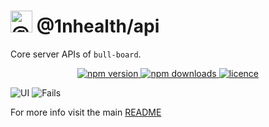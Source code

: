# <img alt="@1nhealth" src="https://raw.githubusercontent.com/felixmosh/bull-board/master/packages/ui/src/static/images/logo.svg" width="35px" /> @1nhealth/api 

Core server APIs of `bull-board`.

<p align="center">
  <a href="https://www.npmjs.com/package/@1nhealth/api">
    <img alt="npm version" src="https://img.shields.io/npm/v/@1nhealth/api">
  </a>
  <a href="https://www.npmjs.com/package/bull-board">
    <img alt="npm downloads" src="https://img.shields.io/npm/dw/bull-board">
  </a>
  <a href="https://github.com/vcapretz/bull-board/blob/master/LICENSE">
    <img alt="licence" src="https://img.shields.io/github/license/vcapretz/bull-board">
  </a>
<p>

![UI](https://raw.githubusercontent.com/felixmosh/bull-board/master/screenshots/shot.png)
![Fails](https://raw.githubusercontent.com/felixmosh/bull-board/master/screenshots/fails.png)

For more info visit the main [README](https://github.com/felixmosh/bull-board#readme)
